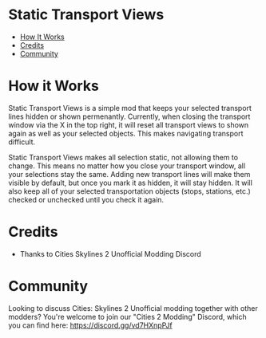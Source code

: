 # Static Transport Views

- [How It Works](#how-it-works)
- [Credits](#credits)
- [Community](#community)



# How it Works

Static Transport Views is a simple mod that keeps your selected transport lines hidden or shown permenantly. 
Currently, when closing the transport window via the X in the top right, it will reset all transport views to shown again as well as your selected objects. This makes navigating transport difficult. 

Static Transport Views makes all selection static, not allowing them to change.
This means no matter how you close your transport window, all your selections stay the same. 
Adding new transport lines will make them visible by default, but once you mark it as hidden, it will stay hidden.
It will also keep all of your selected transportation objects (stops, stations, etc.) checked or unchecked until you check it again.

# Credits

- Thanks to Cities Skylines 2 Unofficial Modding Discord

# Community

Looking to discuss Cities: Skylines 2 Unofficial modding together with other modders? You're welcome to join our "Cities 2 Modding" Discord, which you can find here: https://discord.gg/vd7HXnpPJf
